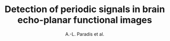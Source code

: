 ---
author: A.-L. Paradis et al.
title: Detection of periodic signals in brain echo-planar functional images
year: 1996
type: inproceedings
booktitle: Annual International Conference of the IEEE Engineering in Medicine and Biology - Proceedings
---